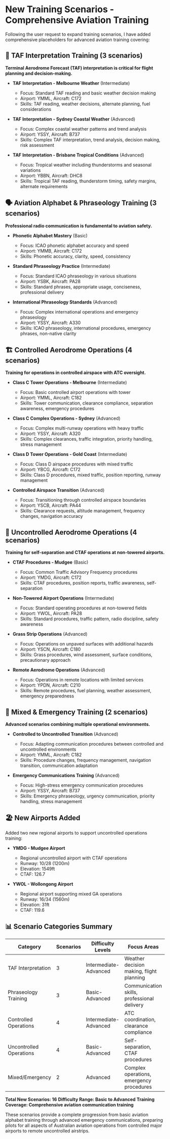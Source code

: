 # New Training Scenarios - Comprehensive Aviation Training

Following the user request to expand training scenarios, I have added comprehensive placeholders for advanced aviation training covering:

## 📡 TAF Interpretation Training (3 scenarios)

**Terminal Aerodrome Forecast (TAF) interpretation is critical for flight planning and decision-making.**

- **TAF Interpretation - Melbourne Weather** (Intermediate)
  - Focus: Standard TAF reading and basic weather decision making
  - Airport: YMML, Aircraft: C172
  - Skills: TAF reading, weather decisions, alternate planning, fuel considerations

- **TAF Interpretation - Sydney Coastal Weather** (Advanced)  
  - Focus: Complex coastal weather patterns and trend analysis
  - Airport: YSSY, Aircraft: B737
  - Skills: Complex TAF interpretation, trend analysis, decision making, risk assessment

- **TAF Interpretation - Brisbane Tropical Conditions** (Advanced)
  - Focus: Tropical weather including thunderstorms and seasonal variations
  - Airport: YBBN, Aircraft: DHC8
  - Skills: Tropical TAF reading, thunderstorm timing, safety margins, alternate requirements

## 🗣️ Aviation Alphabet & Phraseology Training (3 scenarios)

**Professional radio communication is fundamental to aviation safety.**

- **Phonetic Alphabet Mastery** (Basic)
  - Focus: ICAO phonetic alphabet accuracy and speed
  - Airport: YMMB, Aircraft: C172
  - Skills: Phonetic accuracy, clarity, speed, consistency

- **Standard Phraseology Practice** (Intermediate)
  - Focus: Standard ICAO phraseology in various situations
  - Airport: YSBK, Aircraft: PA28
  - Skills: Standard phrases, appropriate usage, conciseness, professional delivery

- **International Phraseology Standards** (Advanced)
  - Focus: Complex international operations and emergency phraseology
  - Airport: YSSY, Aircraft: A330
  - Skills: ICAO phraseology, international procedures, emergency phrases, non-native clarity

## 🏗️ Controlled Aerodrome Operations (4 scenarios)

**Training for operations in controlled airspace with ATC oversight.**

- **Class C Tower Operations - Melbourne** (Intermediate)
  - Focus: Basic controlled airport operations with tower
  - Airport: YMML, Aircraft: C182
  - Skills: Tower communication, clearance compliance, separation awareness, emergency procedures

- **Class C Complex Operations - Sydney** (Advanced)
  - Focus: Complex multi-runway operations with heavy traffic
  - Airport: YSSY, Aircraft: A320
  - Skills: Complex clearances, traffic integration, priority handling, stress management

- **Class D Tower Operations - Gold Coast** (Intermediate)
  - Focus: Class D airspace procedures with mixed traffic
  - Airport: YBCG, Aircraft: C172
  - Skills: Class D procedures, mixed traffic, position reporting, runway management

- **Controlled Airspace Transition** (Advanced)
  - Focus: Transitioning through controlled airspace boundaries
  - Airport: YSCB, Aircraft: PA44
  - Skills: Clearance requests, altitude management, frequency changes, navigation accuracy

## 🌾 Uncontrolled Aerodrome Operations (4 scenarios)

**Training for self-separation and CTAF operations at non-towered airports.**

- **CTAF Procedures - Mudgee** (Basic)
  - Focus: Common Traffic Advisory Frequency procedures
  - Airport: YMDG, Aircraft: C172
  - Skills: CTAF procedures, position reports, traffic awareness, self-separation

- **Non-Towered Airport Operations** (Intermediate)
  - Focus: Standard operating procedures at non-towered fields
  - Airport: YWOL, Aircraft: PA28
  - Skills: Standard procedures, traffic pattern, radio discipline, safety awareness

- **Grass Strip Operations** (Advanced)
  - Focus: Operations on unpaved surfaces with additional hazards
  - Airport: YSCN, Aircraft: C180
  - Skills: Grass procedures, wind assessment, surface conditions, precautionary approach

- **Remote Aerodrome Operations** (Advanced)
  - Focus: Operations in remote locations with limited services
  - Airport: YPDN, Aircraft: C210
  - Skills: Remote procedures, fuel planning, weather assessment, emergency preparedness

## 🔄 Mixed & Emergency Training (2 scenarios)

**Advanced scenarios combining multiple operational environments.**

- **Controlled to Uncontrolled Transition** (Advanced)
  - Focus: Adapting communication procedures between controlled and uncontrolled environments
  - Airport: YMML, Aircraft: C182
  - Skills: Procedure changes, frequency management, navigation transition, communication adaptation

- **Emergency Communications Training** (Advanced)
  - Focus: High-stress emergency communication procedures
  - Airport: YSSY, Aircraft: B737
  - Skills: Emergency phraseology, urgency communication, priority handling, stress management

## 🏖️ New Airports Added

Added two new regional airports to support uncontrolled operations training:

- **YMDG - Mudgee Airport**
  - Regional uncontrolled airport with CTAF operations
  - Runway: 10/28 (1200m)
  - Elevation: 1549ft
  - CTAF: 126.7

- **YWOL - Wollongong Airport**
  - Regional airport supporting mixed GA operations
  - Runway: 16/34 (1560m)
  - Elevation: 31ft
  - CTAF: 119.6

## 📊 Scenario Categories Summary

| Category | Scenarios | Difficulty Levels | Focus Areas |
|----------|-----------|-------------------|-------------|
| TAF Interpretation | 3 | Intermediate-Advanced | Weather decision making, flight planning |
| Phraseology Training | 3 | Basic-Advanced | Communication skills, professional delivery |
| Controlled Operations | 4 | Intermediate-Advanced | ATC coordination, clearance compliance |
| Uncontrolled Operations | 4 | Basic-Advanced | Self-separation, CTAF procedures |
| Mixed/Emergency | 2 | Advanced | Complex operations, emergency procedures |

**Total New Scenarios: 16**
**Difficulty Range: Basic to Advanced**
**Training Coverage: Comprehensive aviation communication training**

These scenarios provide a complete progression from basic aviation alphabet training through advanced emergency communications, preparing pilots for all aspects of Australian aviation operations from controlled major airports to remote uncontrolled airstrips.